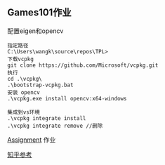 ## Games101作业

配置eigen和opencv

```
指定路径 
C:\Users\wangk\source\repos\TPL>
下载vcpkg
git clone https://github.com/Microsoft/vcpkg.git
执行
cd .\vcpkg\
.\bootstrap-vcpkg.bat 
安装 opencv
.\vcpkg.exe install opencv:x64-windows

集成到vs环境
.\vcpkg integrate install
.\vcpkg integrate remove //删除
```



[Assignment](http://games-cn.org/forums/topic/allhw/) 作业



[知乎参考](https://zhuanlan.zhihu.com/p/425153734)

